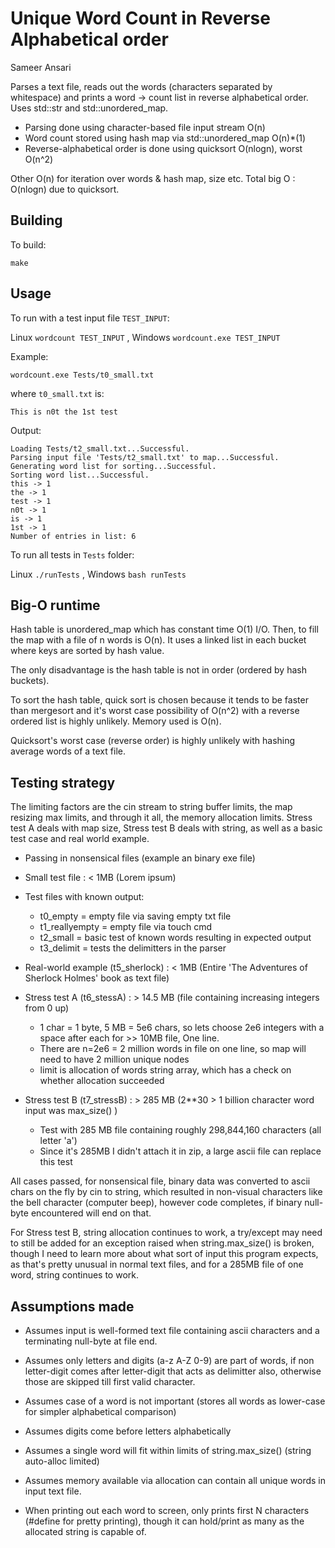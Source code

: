 Unique Word Count in Reverse Alphabetical order
===
Sameer Ansari

Parses a text file, reads out the words (characters separated by whitespace) and prints a word -> count list in reverse alphabetical order. Uses std::str and std::unordered_map.

* Parsing done using character-based file input stream		O(n)
* Word count stored using hash map via std::unordered_map	O(n)*(1)
* Reverse-alphabetical order is done using quicksort		O(nlogn), worst O(n^2)

Other O(n) for iteration over words & hash map, size etc.
Total big O : O(nlogn) due to quicksort.

Building
---
To build:

	make

Usage
---
To run with a test input file `TEST_INPUT`: 

Linux `wordcount TEST_INPUT` , Windows `wordcount.exe TEST_INPUT`

Example:
	
	wordcount.exe Tests/t0_small.txt

where `t0_small.txt` is:

	This is n0t the 1st test

Output:

	Loading Tests/t2_small.txt...Successful.
	Parsing input file 'Tests/t2_small.txt' to map...Successful.
	Generating word list for sorting...Successful.
	Sorting word list...Successful.
	this -> 1
	the -> 1
	test -> 1
	n0t -> 1
	is -> 1
	1st -> 1
	Number of entries in list: 6


To run all tests in `Tests` folder:

Linux `./runTests` , Windows `bash runTests`

Big-O runtime
---
Hash table is unordered_map which has constant time O(1) I/O. Then, to fill the map with a file of n words is O(n).
It uses a linked list in each bucket where keys are sorted by hash value.

The only disadvantage is the hash table is not in order (ordered by hash buckets). 

To sort the hash table, quick sort is chosen because it tends to be faster than mergesort and it's worst case possibility of O(n^2) with a reverse ordered list is highly unlikely. Memory used is O(n).

Quicksort's worst case (reverse order) is highly unlikely with hashing average words of a text file.


Testing strategy
---
The limiting factors are the cin stream to string buffer limits, the map resizing max limits, and through it all, the memory allocation limits. Stress test A deals with map size, Stress test B deals with string, as well as a basic test case and real world example.

* Passing in nonsensical files (example an binary exe file)

* Small test file :    < 1MB    (Lorem ipsum)

* Test files with known output:
	* t0_empty       =  empty file via saving empty txt file
	* t1_reallyempty =  empty file via touch cmd
	* t2_small       =  basic test of known words resulting in expected output
	* t3_delimit     =  tests the delimitters in the parser

* Real-world example (t5_sherlock) :  < 1MB    (Entire 'The Adventures of Sherlock Holmes' book as text file)

* Stress test A (t6_stessA) :      > 14.5 MB  (file containing increasing integers from 0 up)
	* 1 char = 1 byte, 5 MB = 5e6 chars, so lets choose 2e6 integers with a space after each for >> 10MB file, One line.
	* There are n=2e6 = 2 million words in file on one line, so map will need to have 2 million unique nodes
	* limit is allocation of words string array, which has a check on whether allocation succeeded

* Stress test B (t7_stressB) :      > 285 MB (2**30 > 1 billion character word input was max_size() )
	* Test with 285 MB file containing roughly 298,844,160 characters (all letter 'a')
	* Since it's 285MB I didn't attach it in zip, a large ascii file can replace this test


All cases passed, for nonsensical file, binary data was converted to ascii chars on the fly by cin to string, which resulted in non-visual characters like the bell character (computer beep), however code completes, if binary null-byte encountered will end on that. 

For Stress test B, string allocation continues to work, a try/except may need to still be added for an exception raised when string.max_size() is broken, though I need to learn more about what sort of input this program expects, as that's pretty unusual in normal text files, and for a 285MB file of one word, string continues to work.


Assumptions made
---
* Assumes input is well-formed text file containing ascii characters and a terminating null-byte at file end.
* Assumes only letters and digits (a-z A-Z 0-9) are part of words, if non letter-digit comes after letter-digit that acts as delimitter also, otherwise those are skipped till first valid character.

* Assumes case of a word is not important (stores all words as lower-case for simpler alphabetical comparison)
* Assumes digits come before letters alphabetically
* Assumes a single word will fit within limits of string.max_size() (string auto-alloc limited)
* Assumes memory available via allocation can contain all unique words in input text file.
* When printing out each word to screen, only prints first N characters (#define for pretty printing), though it can hold/print as many as the allocated string is capable of.